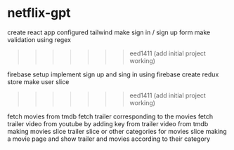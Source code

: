 # netflix-gpt

create react app
configured tailwind
make sign in / sign up form
make validation using regex

> > > > > > > eed1411 (add initial project working)

firebase setup
implement sign up and sing in using firebase
create redux store
make user slice

> > > > > > > eed1411 (add initial project working)

fetch movies from tmdb
fetch trailer corresponding to the movies
fetch trailer video from youtube by adding key from trailer video from tmdb
making movies slice trailer slice or other categories for movies slice
making a movie page
and show trailer and movies according to their category

